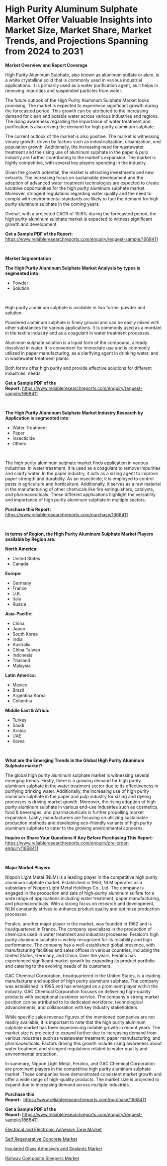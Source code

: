 <p><h1>High Purity Aluminum Sulphate Market Offer Valuable Insights into Market Size, Market Share, Market Trends, and Projections Spanning from 2024 to 2031</h1></p><p><strong>Market Overview and Report Coverage</strong></p>
<p><p>High Purity Aluminum Sulphate, also known as aluminum sulfate or alum, is a white crystalline solid that is commonly used in various industrial applications. It is primarily used as a water purification agent, as it helps in removing impurities and suspended particles from water.</p><p>The future outlook of the High Purity Aluminum Sulphate Market looks promising. The market is expected to experience significant growth during the forecasted period. This growth can be attributed to the increasing demand for clean and potable water across various industries and regions. The rising awareness regarding the importance of water treatment and purification is also driving the demand for high purity aluminum sulphate.</p><p>The current outlook of the market is also positive. The market is witnessing steady growth, driven by factors such as industrialization, urbanization, and population growth. Additionally, the increasing need for wastewater treatment and the rising use of aluminum sulphate in the paper & pulp industry are further contributing to the market's expansion. The market is highly competitive, with several key players operating in the industry.</p><p>Given the growth potential, the market is attracting investments and new entrants. The increasing focus on sustainable development and the adoption of advanced water treatment technologies are expected to create lucrative opportunities for the high purity aluminum sulphate market. Moreover, stringent regulations regarding water quality and the need to comply with environmental standards are likely to fuel the demand for high purity aluminum sulphate in the coming years.</p><p>Overall, with a projected CAGR of 10.6% during the forecasted period, the high purity aluminum sulphate market is expected to witness significant growth and development.</p></p>
<p><strong>Get a Sample PDF of the Report:</strong> <a href="https://www.reliableresearchreports.com/enquiry/request-sample/1668411">https://www.reliableresearchreports.com/enquiry/request-sample/1668411</a></p>
<p>&nbsp;</p>
<p><strong>Market Segmentation</strong></p>
<p><strong>The High Purity Aluminum Sulphate Market Analysis by types is segmented into:</strong></p>
<p><ul><li>Powder</li><li>Solution</li></ul></p>
<p>&nbsp;</p>
<p><p>High purity aluminum sulphate is available in two forms: powder and solution. </p><p>Powdered aluminum sulphate is finely ground and can be easily mixed with other substances for various applications. It is commonly used as a mordant in the textile industry and as a coagulant in water treatment processes.</p><p>Aluminum sulphate solution is a liquid form of the compound, already dissolved in water. It is convenient for immediate use and is commonly utilized in paper manufacturing, as a clarifying agent in drinking water, and in wastewater treatment plants.</p><p>Both forms offer high purity and provide effective solutions for different industries' needs.</p></p>
<p><strong>Get a Sample PDF of the Report:</strong>&nbsp;<a href="https://www.reliableresearchreports.com/enquiry/request-sample/1668411">https://www.reliableresearchreports.com/enquiry/request-sample/1668411</a></p>
<p>&nbsp;</p>
<p><strong>The High Purity Aluminum Sulphate Market Industry Research by Application is segmented into:</strong></p>
<p><ul><li>Water Treatment</li><li>Paper</li><li>Insecticide</li><li>Others</li></ul></p>
<p>&nbsp;</p>
<p><p>The high purity aluminum sulphate market finds application in various industries. In water treatment, it is used as a coagulant to remove impurities and clarify water. In the paper industry, it acts as a sizing agent to improve paper strength and durability. As an insecticide, it is employed to control pests in agriculture and horticulture. Additionally, it serves as a raw material in the manufacturing of other chemicals like fire extinguishers, catalysts, and pharmaceuticals. These different applications highlight the versatility and importance of high purity aluminum sulphate in multiple sectors.</p></p>
<p><strong>Purchase this Report:</strong>&nbsp; <a href="https://www.reliableresearchreports.com/purchase/1668411">https://www.reliableresearchreports.com/purchase/1668411</a></p>
<p>&nbsp;</p>
<p><strong>In terms of Region, the High Purity Aluminum Sulphate Market Players available by Region are:</strong></p>
<p>
    <p> <strong> North America: </strong>
        <ul>
            <li>United States</li>
            <li>Canada</li>
        </ul>
        </p> 
    <p> <strong> Europe: </strong>
        <ul>
            <li>Germany</li>
            <li>France</li>
            <li>U.K.</li>
            <li>Italy</li>
            <li>Russia</li>
        </ul>
        </p> 
    <p> <strong> Asia-Pacific: </strong>
        <ul>
            <li>China</li>
            <li>Japan</li>
            <li>South Korea</li>
            <li>India</li>
            <li>Australia</li>
            <li>China Taiwan</li>
            <li>Indonesia</li>
            <li>Thailand</li>
            <li>Malaysia</li>
        </ul>
        </p> 
    <p> <strong> Latin America: </strong>
        <ul>
            <li>Mexico</li>
            <li>Brazil</li>
            <li>Argentina Korea</li>
            <li>Colombia</li>
        </ul>
        </p> 
    <p> <strong> Middle East & Africa: </strong>
        <ul>
            <li>Turkey</li>
            <li>Saudi</li>
            <li>Arabia</li>
            <li>UAE</li>
            <li>Korea</li>
        </ul>
    </p>
    </p>
<p>&nbsp;</p>
<p><strong>What are the Emerging Trends in the Global High Purity Aluminum Sulphate market?</strong></p>
<p><p>The global high purity aluminum sulphate market is witnessing several emerging trends. Firstly, there is a growing demand for high purity aluminum sulphate in the water treatment sector due to its effectiveness in purifying drinking water. Additionally, the increasing use of high purity aluminum sulphate in the paper and pulp industry for sizing and dyeing processes is driving market growth. Moreover, the rising adoption of high purity aluminum sulphate in various end-use industries such as cosmetics, food & beverages, and pharmaceuticals is further propelling market expansion. Lastly, manufacturers are focusing on utilizing sustainable production methods and developing eco-friendly variants of high purity aluminum sulphate to cater to the growing environmental concerns.</p></p>
<p><strong>Inquire or Share Your Questions If Any Before Purchasing This Report</strong>- <a href="https://www.reliableresearchreports.com/enquiry/pre-order-enquiry/1668411">https://www.reliableresearchreports.com/enquiry/pre-order-enquiry/1668411</a></p>
<p>&nbsp;</p>
<p><strong>Major Market Players</strong></p>
<p><p>Nippon Light Metal (NLM) is a leading player in the competitive high purity aluminum sulphate market. Established in 1950, NLM operates as a subsidiary of Nippon Light Metal Holdings Co., Ltd. The company is engaged in the production and sale of high-purity aluminum sulfate for a wide range of applications including water treatment, paper manufacturing, and pharmaceuticals. With a strong focus on research and development, NLM constantly strives to enhance product quality and optimize production processes.</p><p>Feralco, another major player in the market, was founded in 1962 and is headquartered in France. The company specializes in the production of chemicals used in water treatment and industrial processes. Feralco's high purity aluminum sulphate is widely recognized for its reliability and high performance. The company has a well-established global presence, with manufacturing facilities and sales offices in various countries, including the United States, Germany, and China. Over the years, Feralco has experienced significant market growth by expanding its product portfolio and catering to the evolving needs of its customers.</p><p>GAC Chemical Corporation, headquartered in the United States, is a leading manufacturer and supplier of high purity aluminum sulphate. The company was established in 1995 and has emerged as a prominent player within the industry. GAC Chemical Corporation focuses on delivering high-quality products with exceptional customer service. The company's strong market position can be attributed to its dedicated workforce, technological advancements, and collaboration with key industry stakeholders.</p><p>While specific sales revenue figures of the mentioned companies are not readily available, it is important to note that the high purity aluminum sulphate market has been experiencing notable growth in recent years. The market size is projected to expand further due to increasing demand from various industries such as wastewater treatment, paper manufacturing, and pharmaceuticals. Factors driving this growth include rising awareness about water treatment and stringent regulations related to water quality and environmental protection.</p><p>In summary, Nippon Light Metal, Feralco, and GAC Chemical Corporation are prominent players in the competitive high purity aluminum sulphate market. These companies have demonstrated consistent market growth and offer a wide range of high-quality products. The market size is projected to expand due to increasing demand across multiple industries.</p></p>
<p><strong>Purchase this Report:</strong>&nbsp;&nbsp;<a href="https://www.reliableresearchreports.com/purchase/1668411">https://www.reliableresearchreports.com/purchase/1668411</a></p>
<p></p>
<p><strong>Get a Sample PDF of the Report:</strong>&nbsp;<a href="https://www.reliableresearchreports.com/enquiry/request-sample/1668411">https://www.reliableresearchreports.com/enquiry/request-sample/1668411</a></p>
<p><p><a href="https://github.com/amonskiyk/Market-Research-Report-List-1/blob/main/electrical-and-electronic-adhesive-tape-market.md">Electrical and Electronic Adhesive Tape Market</a></p><p><a href="https://github.com/gaydyna/Market-Research-Report-List-1/blob/main/self-regenerative-concrete-market.md">Self Regenerative Concrete Market</a></p><p><a href="https://github.com/tamvrosiya/Market-Research-Report-List-1/blob/main/insulated-glass-adhesives-and-sealants-market.md">Insulated Glass Adhesives and Sealants Market</a></p><p><a href="https://github.com/dringals/Market-Research-Report-List-1/blob/main/railway-composite-sleepers-market.md">Railway Composite Sleepers Market</a></p></p>